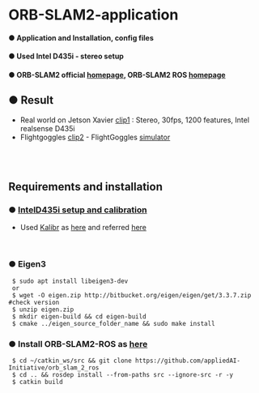 # ORB-SLAM2-application
#### ● Application and Installation, config files
#### ● Used Intel D435i - stereo setup
#### ● ORB-SLAM2 official [homepage](https://github.com/raulmur/ORB_SLAM2), ORB-SLAM2 ROS [homepage](https://github.com/appliedAI-Initiative/orb_slam_2_ros)
## ● Result
+ Real world on Jetson Xavier [clip1](https://youtu.be/-jueoC-YqF4) : Stereo, 30fps, 1200 features, Intel realsense D435i
+ Flightgoggles [clip2](https://youtu.be/4iQf8rBA9mw) - FlightGoggles [simulator](http://flightgoggles.mit.edu/)

<br><br>

## Requirements and installation

### ● [IntelD435i setup and calibration](https://github.com/engcang/VINS-application/tree/Intel-D435i)
  + Used [Kalibr](https://github.com/ethz-asl/kalibr) as [here](https://github.com/engcang/vins-application#-calibration--kalibr---synchronization-time-offset-extrinsic-parameter) and referred [here](https://support.stereolabs.com/hc/en-us/articles/360012749113-How-can-I-use-Kalibr-with-the-ZED-Mini-camera-in-ROS-)

<br>

### ● Eigen3
  ~~~shell
   $ sudo apt install libeigen3-dev
   or
   $ wget -O eigen.zip http://bitbucket.org/eigen/eigen/get/3.3.7.zip #check version
   $ unzip eigen.zip
   $ mkdir eigen-build && cd eigen-build
   $ cmake ../eigen_source_folder_name && sudo make install
  ~~~

### ● Install ORB-SLAM2-ROS as [here](https://github.com/appliedAI-Initiative/orb_slam_2_ros)
 ~~~shell
  $ cd ~/catkin_ws/src && git clone https://github.com/appliedAI-Initiative/orb_slam_2_ros
  $ cd .. && rosdep install --from-paths src --ignore-src -r -y
  $ catkin build
 ~~~
